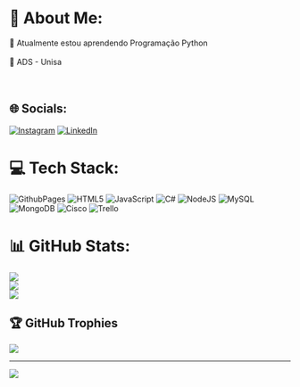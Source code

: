 # 💫 About Me:
🌱 Atualmente estou aprendendo Programação Python<br><br>📖 ADS - Unisa<br><br><br>


## 🌐 Socials:
[![Instagram](https://img.shields.io/badge/Instagram-%23E4405F.svg?logo=Instagram&logoColor=white)](https://instagram.com/Luiz_gui303) [![LinkedIn](https://img.shields.io/badge/LinkedIn-%230077B5.svg?logo=linkedin&logoColor=white)](https://linkedin.com/in/linkedin.com/in/luiz-guilherme-nunes) 

# 💻 Tech Stack:
![GithubPages](https://img.shields.io/badge/github%20pages-121013?style=for-the-badge&logo=github&logoColor=white) ![HTML5](https://img.shields.io/badge/html5-%23E34F26.svg?style=for-the-badge&logo=html5&logoColor=white) ![JavaScript](https://img.shields.io/badge/javascript-%23323330.svg?style=for-the-badge&logo=javascript&logoColor=%23F7DF1E) ![C#](https://img.shields.io/badge/c%23-%23239120.svg?style=for-the-badge&logo=csharp&logoColor=white) ![NodeJS](https://img.shields.io/badge/node.js-6DA55F?style=for-the-badge&logo=node.js&logoColor=white) ![MySQL](https://img.shields.io/badge/mysql-%2300000f.svg?style=for-the-badge&logo=mysql&logoColor=white) ![MongoDB](https://img.shields.io/badge/MongoDB-%234ea94b.svg?style=for-the-badge&logo=mongodb&logoColor=white) ![Cisco](https://img.shields.io/badge/cisco-%23049fd9.svg?style=for-the-badge&logo=cisco&logoColor=black) ![Trello](https://img.shields.io/badge/Trello-%23026AA7.svg?style=for-the-badge&logo=Trello&logoColor=white)
# 📊 GitHub Stats:
![](https://github-readme-stats.vercel.app/api?username=Xluiz2z&theme=midnight-purple&hide_border=true&include_all_commits=false&count_private=true)<br/>
![](https://github-readme-streak-stats.herokuapp.com/?user=Xluiz2z&theme=midnight-purple&hide_border=true)<br/>
![](https://github-readme-stats.vercel.app/api/top-langs/?username=Xluiz2z&theme=midnight-purple&hide_border=true&include_all_commits=false&count_private=true&layout=compact)

## 🏆 GitHub Trophies
![](https://github-profile-trophy.vercel.app/?username=Xluiz2z&theme=darkhub&no-frame=true&no-bg=true&margin-w=4)

---
[![](https://visitcount.itsvg.in/api?id=Xluiz2z&icon=2&color=6)](https://visitcount.itsvg.in)

<!-- Proudly created with GPRM ( https://gprm.itsvg.in ) -->